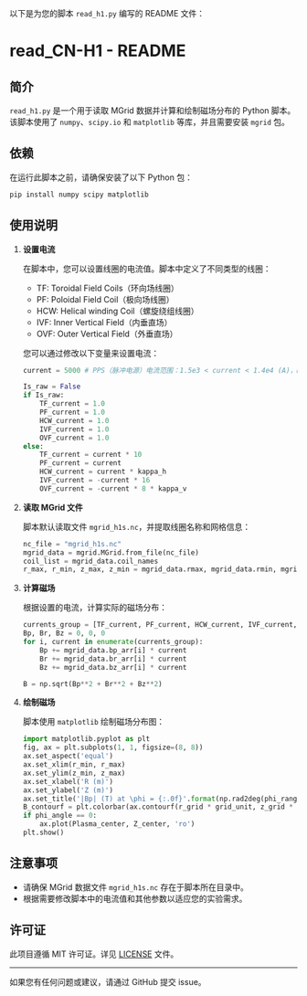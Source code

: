 以下是为您的脚本 `read_h1.py` 编写的 README 文件：

# read_CN-H1 - README

## 简介

`read_h1.py` 是一个用于读取 MGrid 数据并计算和绘制磁场分布的 Python 脚本。该脚本使用了 `numpy`、`scipy.io` 和 `matplotlib` 等库，并且需要安装 `mgrid` 包。

## 依赖

在运行此脚本之前，请确保安装了以下 Python 包：

```bash
pip install numpy scipy matplotlib
```

## 使用说明

1. **设置电流**

   在脚本中，您可以设置线圈的电流值。脚本中定义了不同类型的线圈：

   - TF: Toroidal Field Coils（环向场线圈）
   - PF: Poloidal Field Coil（极向场线圈）
   - HCW: Helical winding Coil（螺旋绕组线圈）
   - IVF: Inner Vertical Field（内垂直场）
   - OVF: Outer Vertical Field（外垂直场）

   您可以通过修改以下变量来设置电流：

   ```python
   current = 5000 # PPS（脉冲电源）电流范围：1.5e3 < current < 1.4e4 (A)，MG电流范围：current < 1500 (A)

   Is_raw = False
   if Is_raw:
       TF_current = 1.0 
       PF_current = 1.0
       HCW_current = 1.0
       IVF_current = 1.0
       OVF_current = 1.0
   else:
       TF_current = current * 10
       PF_current = current
       HCW_current = current * kappa_h
       IVF_current = -current * 16
       OVF_current = -current * 8 * kappa_v
   ```

2. **读取 MGrid 文件**

   脚本默认读取文件 `mgrid_h1s.nc`，并提取线圈名称和网格信息：

   ```python
   nc_file = "mgrid_h1s.nc"
   mgrid_data = mgrid.MGrid.from_file(nc_file)
   coil_list = mgrid_data.coil_names
   r_max, r_min, z_max, z_min = mgrid_data.rmax, mgrid_data.rmin, mgrid_data.zmax, mgrid_data.zmin
   ```

3. **计算磁场**

   根据设置的电流，计算实际的磁场分布：

   ```python
   currents_group = [TF_current, PF_current, HCW_current, IVF_current, OVF_current]
   Bp, Br, Bz = 0, 0, 0
   for i, current in enumerate(currents_group):
       Bp += mgrid_data.bp_arr[i] * current
       Br += mgrid_data.br_arr[i] * current
       Bz += mgrid_data.bz_arr[i] * current

   B = np.sqrt(Bp**2 + Br**2 + Bz**2)
   ```

4. **绘制磁场**

   脚本使用 `matplotlib` 绘制磁场分布图：

   ```python
   import matplotlib.pyplot as plt
   fig, ax = plt.subplots(1, 1, figsize=(8, 8))
   ax.set_aspect('equal')
   ax.set_xlim(r_min, r_max)
   ax.set_ylim(z_min, z_max)
   ax.set_xlabel('R (m)')
   ax.set_ylabel('Z (m)')
   ax.set_title('|Bp| (T) at \phi = {:.0f}'.format(np.rad2deg(phi_range[phi_index])))
   B_contourf = plt.colorbar(ax.contourf(r_grid * grid_unit, z_grid * grid_unit, B_plotted_clipped, 100, cmap='jet'))
   if phi_angle == 0:
       ax.plot(Plasma_center, Z_center, 'ro')
   plt.show()
   ```

## 注意事项

- 请确保 MGrid 数据文件 `mgrid_h1s.nc` 存在于脚本所在目录中。
- 根据需要修改脚本中的电流值和其他参数以适应您的实验需求。

## 许可证

此项目遵循 MIT 许可证。详见 [LICENSE](LICENSE) 文件。

---

如果您有任何问题或建议，请通过 GitHub 提交 issue。
